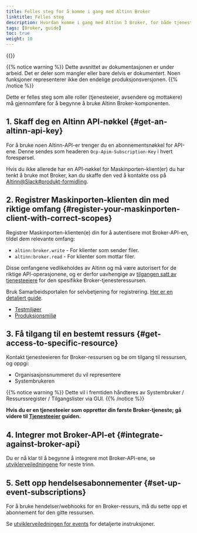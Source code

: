 ```yaml
---
title: Felles steg for å komme i gang med Altinn Broker
linktitle: Felles steg
description: Hvordan komme i gang med Altinn 3 Broker, for både tjenesteeiere, avsendere og mottakere
tags: [Broker, guide]
toc: true
weight: 10
---
```


{{<children />}}

{{% notice warning  %}}
Dette avsnittet av dokumentasjonen er under arbeid.
Det er deler som mangler eller bare delvis er dokumentert.
Noen funksjoner representerer ikke den endelige produksjonsversjonen.
{{% /notice %}}

Dette er felles steg som alle roller (tjenesteeier, avsendere og mottakere) må gjennomføre for å begynne å bruke Altinn Broker-komponenten.

## 1. Skaff deg en Altinn API-nøkkel {#get-an-altinn-api-key}

For å bruke noen Altinn-API-er trenger du en abonnementsnøkkel for API-ene. Denne sendes som headeren `Ocp-Apim-Subscription-Key` i hvert forespørsel.

Hvis du ikke allerede har en API-nøkkel for Maskinporten-klient(er) du har tenkt å bruke mot Broker, kan du skaffe den ved å kontakte oss på [Altinn@Slack#produkt-formidling](https://join.slack.com/t/altinn/shared_invite/zt-7c77c9si-ZnMFwGNtab1aFdC6H_vwog).

## 2. Registrer Maskinporten-klienten din med riktige omfang {#register-your-maskinporten-client-with-correct-scopes}

Registrer Maskinporten-klienten(e) din for å autentisere mot Broker-API-en, tildel dem relevante omfang:

- `altinn:broker.write` - For klienter som sender filer.
- `altinn:broker.read` - For klienter som mottar filer.

Disse omfangene vedlikeholdes av Altinn og må være autorisert for de riktige API-operasjonene, og er derfor uavhengige av [tilgangen satt av tjenesteeiere](../service-owner#grant-access-to-senders-and-recipients-to-the-resource) for den spesifikke Broker-tjenesteressursen.

Bruk Samarbeidsportalen for selvbetjening for registrering. [Her er en detaljert guide](https://docs.digdir.no/docs/Maskinporten/maskinporten_sjolvbetjening_web#selvbetjening-som-api-konsument).

- [Testmiljøer](https://sjolvbetjening.test.samarbeid.digdir.no/)
- [Produksjonsmiljø](https://sjolvbetjening.samarbeid.digdir.no/)

## 3. Få tilgang til en bestemt ressurs {#get-access-to-specific-resource}

Kontakt tjenesteeieren for Broker-ressursen og be om tilgang til ressursen, og oppgi:

- Organisasjonsnummeret du vil representere
- Systembrukeren

{{% notice warning  %}}
Dette vil i fremtiden håndteres av Systembruker / Ressurssregister / Tilgangslister via GUI.
{{% /notice %}}

**Hvis du er en tjenesteeier som oppretter din første Broker-tjeneste; gå videre til [Tjenesteeier](../service-owner/) guiden.**

## 4. Integrer mot Broker-API-et {#integrate-against-broker-api}

Du er nå klar til å begynne å integrere mot Broker-API-ene, 
se [utviklerveiledningene](../developer-guides/) for neste trinn.

## 5. Sett opp hendelsesabonnementer {#set-up-event-subscriptions}

For å bruke hendelser/webhooks for en Broker-ressurs, må du sette opp et abonnement for den gitte ressursen.

Se [utviklerveiledningen for events](../developer-guides/events) for detaljerte instruksjoner.
